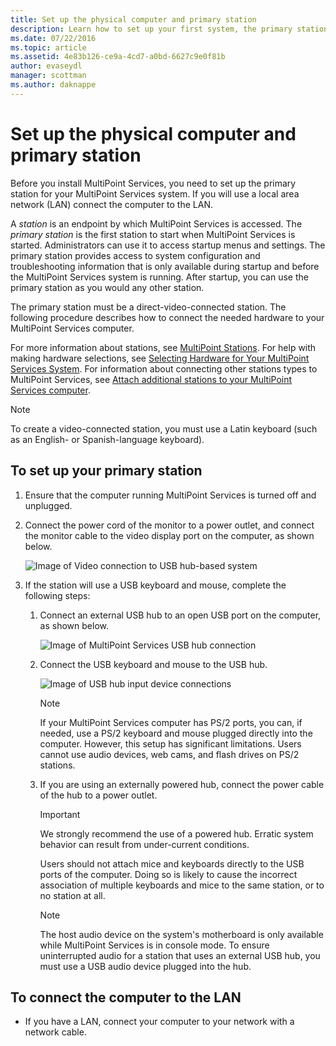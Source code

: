 ```yaml
---
title: Set up the physical computer and primary station
description: Learn how to set up your first system, the primary station, in MultiPoint Services
ms.date: 07/22/2016
ms.topic: article
ms.assetid: 4e83b126-ce9a-4cd7-a0bd-6627c9e0f81b
author: evaseydl
manager: scottman
ms.author: daknappe
---
```

# Set up the physical computer and primary station
Before you install MultiPoint Services, you need to set up the primary station for your MultiPoint Services system. If you will use a local area network (LAN) connect the computer to the LAN.

A *station* is an endpoint by which MultiPoint Services is accessed. The *primary station* is the first station to start when MultiPoint Services is started. Administrators can use it to access startup menus and settings. The primary station provides access to system configuration and troubleshooting information that is only available during startup and before the MultiPoint Services system is running. After startup, you can use the primary station as you would any other station.

The primary station must be a direct-video-connected station. The following procedure describes how to connect the needed hardware to your MultiPoint Services computer.

For more information about stations, see [MultiPoint Stations](multipoint-services-stations.md). For help with making hardware selections, see [Selecting Hardware for Your MultiPoint Services System](./select-hardware-mps.md). For information about connecting other stations types to MultiPoint Services, see [Attach additional stations to your MultiPoint Services computer](./multipoint-attach-additional-stations.md).

> [!NOTE]
> To create a video-connected station, you must use a Latin keyboard (such as an English- or Spanish-language keyboard).

## To set up your primary station

1.  Ensure that the computer running MultiPoint Services is turned off and unplugged.

2.  Connect the power cord of the monitor to a power outlet, and connect the monitor cable to the video display port on the computer, as shown below.

    ![Image of Video connection to USB hub-based system](./media/WMSVideoConnection.gif)

3.  If the station will use a USB keyboard and mouse, complete the following steps:

    1.  Connect an external USB hub to an open USB port on the computer, as shown below.

        ![Image of MultiPoint Services USB hub connection](./media/WMSUSBHubConnection.gif)

    2.  Connect the USB keyboard and mouse to the USB hub.

        ![Image of USB hub input device connections](./media/WMSUSBDeviceConnection.gif)

        > [!NOTE]
        > If your MultiPoint Services computer has PS/2 ports, you can, if needed, use a PS/2 keyboard and mouse plugged directly into the computer. However, this setup has significant limitations. Users cannot use audio devices, web cams, and flash drives on PS/2 stations.

    3.  If you are using an externally powered hub, connect the power cable of the hub to a power outlet.

        > [!IMPORTANT]
        > We strongly recommend the use of a powered hub. Erratic system behavior can result from under-current conditions.
        >
        > Users should not attach mice and keyboards directly to the USB ports of the computer. Doing so is likely to cause the incorrect association of multiple keyboards and mice to the same station, or to no station at all.

        > [!NOTE]
        > The host audio device on the system's motherboard is only available while MultiPoint Services is in console mode. To ensure uninterrupted audio for a station that uses an external USB hub, you must use a USB audio device plugged into the hub.

## To connect the computer to the LAN

-   If you have a LAN, connect your computer to your network with a network cable.
